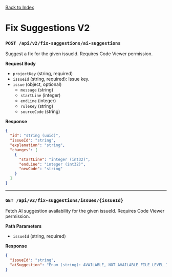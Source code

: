 [Back to Index](index.md)

# Fix Suggestions V2

### `POST /api/v2/fix-suggestions/ai-suggestions`

Suggest a fix for the given issueId. Requires Code Viewer permission.

**Request Body**
- `projectKey` (string, required)
- `issueId` (string, required): Issue key.
- `issue` (object, optional)
    - `message` (string)
    - `startLine` (integer)
    - `endLine` (integer)
    - `ruleKey` (string)
    - `sourceCode` (string)

**Response**
```json
{
  "id": "string (uuid)",
  "issueId": "string",
  "explanation": "string",
  "changes": [
    {
      "startLine": "integer (int32)",
      "endLine": "integer (int32)",
      "newCode": "string"
    }
  ]
}
```

---

### `GET /api/v2/fix-suggestions/issues/{issueId}`

Fetch AI suggestion availability for the given issueId. Requires Code Viewer permission.

**Path Parameters**
- `issueId` (string, required)

**Response**
```json
{
  "issueId": "string",
  "aiSuggestion": "Enum (string): AVAILABLE, NOT_AVAILABLE_FILE_LEVEL_ISSUE, NOT_AVAILABLE_UNSUPPORTED_RULE, NOT_AVAILABLE_FILE_SIZE"
}
```
